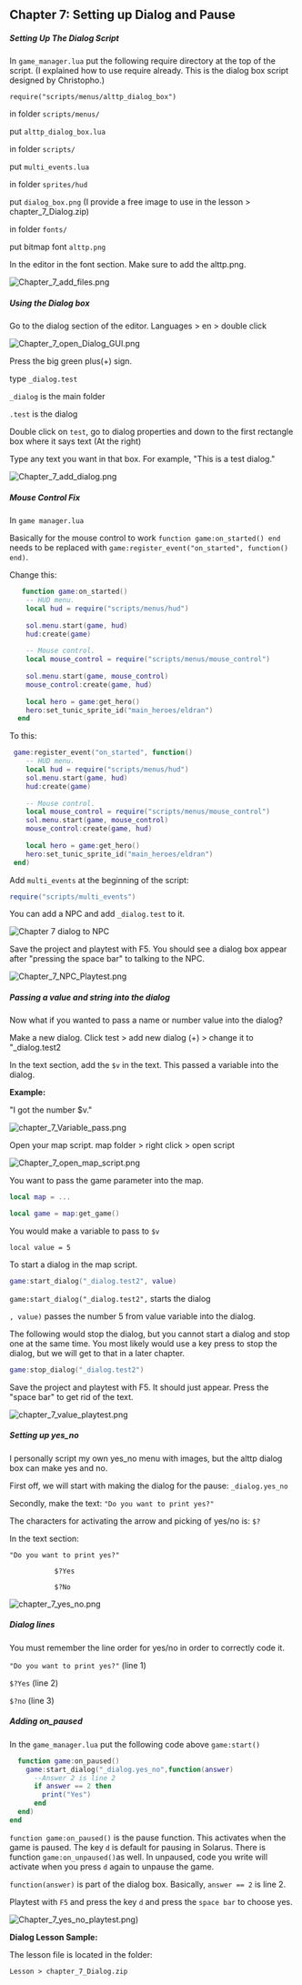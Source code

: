 
## Chapter 7: Setting up Dialog and Pause

##### Setting Up The Dialog Script


In `game_manager.lua` put the following require directory at the top of the script. (I explained how to use require already. This is the dialog box script designed by Christopho.)

`require("scripts/menus/alttp_dialog_box")`

in folder `scripts/menus/`

put `alttp_dialog_box.lua`

in folder `scripts/`

put `multi_events.lua`

in folder `sprites/hud`

put `dialog_box.png` (I provide a free image to use in the lesson > chapter_7_Dialog.zip)

in folder `fonts/`

put bitmap font `alttp.png`

In the editor in the font section. Make sure to add the alttp.png.

![Chapter_7_add_files.png](https://github.com/Zefk/Solarus-ARPG-Game-Development-Book_2/raw/master/Lesson_images/Chapter_7_images/Chapter_7_add_files.png)

##### Using the Dialog box

Go to the dialog section of the editor. Languages > en > double click

![Chapter_7_open_Dialog_GUI.png](https://github.com/Zefk/Solarus-ARPG-Game-Development-Book_2/raw/master/Lesson_images/Chapter_7_images/Chapter_7_open_Dialog_GUI.png)

Press the big green plus(+) sign.

type `_dialog.test`

`_dialog` is the main folder

`.test` is the dialog

Double click on `test`, go to dialog properties and down to the first rectangle box where it says text (At the right)

Type any text you want in that box. For example, "This is a test dialog."

![Chapter_7_add_dialog.png](https://github.com/Zefk/Solarus-ARPG-Game-Development-Book_2/raw/master/Lesson_images/Chapter_7_images/Chapter_7_add_dialog.png)

##### Mouse Control Fix

In `game manager.lua`

Basically for the mouse control to work `function game:on_started() end` needs to be replaced with `game:register_event("on_started", function() end)`.

Change this:

```Lua
   function game:on_started()
    -- HUD menu.
    local hud = require("scripts/menus/hud")
    
    sol.menu.start(game, hud)
    hud:create(game)
 
    -- Mouse control.
    local mouse_control = require("scripts/menus/mouse_control")
    
    sol.menu.start(game, mouse_control)
    mouse_control:create(game, hud)
    
    local hero = game:get_hero()
    hero:set_tunic_sprite_id("main_heroes/eldran")
  end
```

To this:

```lua
 game:register_event("on_started", function()
    -- HUD menu.
    local hud = require("scripts/menus/hud")
    sol.menu.start(game, hud)
    hud:create(game)
 
    -- Mouse control.
    local mouse_control = require("scripts/menus/mouse_control")
    sol.menu.start(game, mouse_control)
    mouse_control:create(game, hud)
 
    local hero = game:get_hero()
    hero:set_tunic_sprite_id("main_heroes/eldran")
 end)
```

Add `multi_events` at the beginning of the script: 
```lua
require("scripts/multi_events") 
```

You can add a NPC and add `_dialog.test` to it.

![Chapter 7 dialog to NPC](https://github.com/Zefk/Solarus-ARPG-Game-Development-Book_2/raw/master/Lesson_images/Chapter_7_images/Chapter_7_Add_dialog_NPC.png)

Save the project and playtest with F5. You should see a dialog box appear after "pressing the space bar" to talking to the NPC.

![Chapter_7_NPC_Playtest.png](https://github.com/Zefk/Solarus-ARPG-Game-Development-Book_2/raw/master/Lesson_images/Chapter_7_images/Chapter_7_NPC_Playtest.png)

##### Passing a value and string into the dialog

Now what if you wanted to pass a name or number value into the dialog?

Make a new dialog. Click test > add new dialog (+) > change it to "_dialog.test2

In the text section, add the `$v` in the text. This passed a variable into the dialog.

**Example:**

"I got the number $v."

![chapter_7_Variable_pass.png](https://github.com/Zefk/Solarus-ARPG-Game-Development-Book_2/raw/master/Lesson_images/Chapter_7_images/chapter_7_Variable_pass.png)

Open your map script. map folder > right click > open script

![Chapter_7_open_map_script.png](https://github.com/Zefk/Solarus-ARPG-Game-Development-Book_2/raw/master/Lesson_images/Chapter_7_images/Chapter_7_open_map_script.png)

You want to pass the game parameter into the map.

```Lua
local map = ...

local game = map:get_game()
```

You would make a variable to pass to `$v`

`local value = 5`

To start a dialog in the map script.

```Lua
game:start_dialog("_dialog.test2", value)
```

`game:start_dialog("_dialog.test2",` starts the dialog

`, value)` passes the number 5 from value variable into the dialog.

The following would stop the dialog, but you cannot start a dialog and stop one at the same time. You most likely would use a key press to stop the dialog, but we will get to that in a later chapter.

```Lua
game:stop_dialog("_dialog.test2")
```

Save the project and playtest with F5. It should just appear. Press the "space bar" to get rid of the text.

![chapter_7_value_playtest.png](https://github.com/Zefk/Solarus-ARPG-Game-Development-Book_2/raw/master/Lesson_images/Chapter_7_images/chapter_7_value_playtest.png)

##### Setting up yes_no

I personally script my own yes_no menu with images, but the alttp dialog box can make yes and no. 

First off, we will start with making the dialog for the pause: `_dialog.yes_no`

Secondly, make the text: `"Do you want to print yes?"`

The characters for activating the arrow and picking of yes/no is: `$?`

In the text section:

`"Do you want to print yes?"`

               $?Yes
               
               $?No
	       
![chapter_7_yes_no.png](https://github.com/Zefk/Solarus-ARPG-Game-Development-Book_2/raw/master/Lesson_images/Chapter_7_images/chapter_7_yes_no.png)

##### Dialog lines

You must remember the line order for yes/no in order to correctly code it.

`"Do you want to print yes?"` (line 1)

`$?Yes` (line 2)

`$?no` (line 3)

##### Adding on_paused

In the `game_manager.lua` put the following code above `game:start()`

```Lua
  function game:on_paused()
    game:start_dialog("_dialog.yes_no",function(answer)
      --Answer 2 is line 2
      if answer == 2 then
        print("Yes")
      end 
  end)
end
```

`function game:on_paused()` is the pause function. This activates when the game is paused. The key `d` is default for pausing in Solarus. There is function `game:on_unpaused()`as well. In unpaused, code you write will activate when you press `d` again to unpause the game.

`function(answer)` is part of the dialog box. Basically, `answer == 2` is line 2.

Playtest with `F5` and press the key `d` and press the `space bar` to choose yes.

![Chapter_7_yes_no_playtest.png)](https://github.com/Zefk/Solarus-ARPG-Game-Development-Book_2/raw/master/Lesson_images/Chapter_7_images/Chapter_7_yes_no_playtest.png)

**Dialog Lesson Sample:**

The lesson file is located in the folder:

`Lesson > chapter_7_Dialog.zip
`
